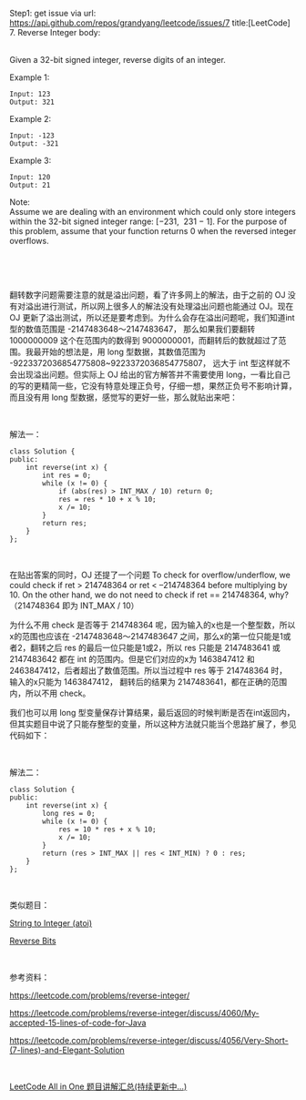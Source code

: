 Step1: get issue via url: https://api.github.com/repos/grandyang/leetcode/issues/7 
 title:[LeetCode] 7. Reverse Integer 
 body:  
  

Given a 32-bit signed integer, reverse digits of an integer.

Example 1:
    
    
    Input: 123
    Output: 321
    

Example 2:
    
    
    Input: -123
    Output: -321
    

Example 3:
    
    
    Input: 120
    Output: 21
    

Note:  
Assume we are dealing with an environment which could only store integers within the 32-bit signed integer range: [−231,  231 − 1]. For the purpose of this problem, assume that your function returns 0 when the reversed integer overflows.

 

 

翻转数字问题需要注意的就是溢出问题，看了许多网上的解法，由于之前的 OJ 没有对溢出进行测试，所以网上很多人的解法没有处理溢出问题也能通过 OJ。现在 OJ 更新了溢出测试，所以还是要考虑到。为什么会存在溢出问题呢，我们知道int型的数值范围是 -2147483648～2147483647， 那么如果我们要翻转 1000000009 这个在范围内的数得到 9000000001，而翻转后的数就超过了范围。我最开始的想法是，用 long 型数据，其数值范围为 -9223372036854775808~9223372036854775807， 远大于 int 型这样就不会出现溢出问题。但实际上 OJ 给出的官方解答并不需要使用 long，一看比自己的写的更精简一些，它没有特意处理正负号，仔细一想，果然正负号不影响计算，而且没有用 long 型数据，感觉写的更好一些，那么就贴出来吧：

 

解法一：
    
    
    class Solution {
    public:
        int reverse(int x) {
            int res = 0;
            while (x != 0) {
                if (abs(res) > INT_MAX / 10) return 0;
                res = res * 10 + x % 10;
                x /= 10;
            }
            return res;
        }
    };

 

在贴出答案的同时，OJ 还提了一个问题 To check for overflow/underflow, we could check if ret > 214748364 or ret < –214748364 before multiplying by 10. On the other hand, we do not need to check if ret == 214748364, why? （214748364 即为 INT_MAX / 10）

为什么不用 check 是否等于 214748364 呢，因为输入的x也是一个整型数，所以x的范围也应该在 -2147483648～2147483647 之间，那么x的第一位只能是1或者2，翻转之后 res 的最后一位只能是1或2，所以 res 只能是 2147483641 或 2147483642 都在 int 的范围内。但是它们对应的x为 1463847412 和 2463847412，后者超出了数值范围。所以当过程中 res 等于 214748364 时， 输入的x只能为 1463847412， 翻转后的结果为 2147483641，都在正确的范围内，所以不用 check。

我们也可以用 long 型变量保存计算结果，最后返回的时候判断是否在int返回内，但其实题目中说了只能存整型的变量，所以这种方法就只能当个思路扩展了，参见代码如下：

 

解法二：
    
    
    class Solution {
    public:
        int reverse(int x) {
            long res = 0;
            while (x != 0) {
                res = 10 * res + x % 10;
                x /= 10;
            }
            return (res > INT_MAX || res < INT_MIN) ? 0 : res;
        }
    };

 

类似题目：

[String to Integer (atoi)](http://www.cnblogs.com/grandyang/p/4125537.html)

[Reverse Bits](http://www.cnblogs.com/grandyang/p/4321355.html)

 

参考资料：

<https://leetcode.com/problems/reverse-integer/>

<https://leetcode.com/problems/reverse-integer/discuss/4060/My-accepted-15-lines-of-code-for-Java>

<https://leetcode.com/problems/reverse-integer/discuss/4056/Very-Short-(7-lines)-and-Elegant-Solution>

 

[LeetCode All in One 题目讲解汇总(持续更新中...)](http://www.cnblogs.com/grandyang/p/4606334.html)
